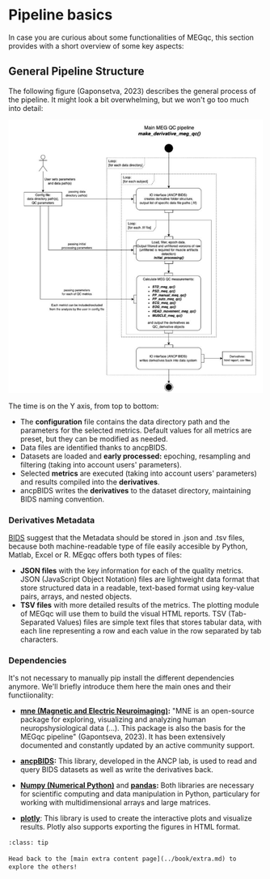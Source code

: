 # Pipeline basics

In case you are curious about some functionalities of MEGqc, this section provides with a short overview of some key aspects:

## General Pipeline Structure

The following figure (Gaponsetva, 2023) describes the general process of the pipeline. It might look  a bit overwhelming, but we won't go too much into detail:

![Pipeline](../static/pipeline.png)

The time is on the Y axis, from top to bottom: 

- The **configuration** file contains the data directory path and the parameters for the selected metrics. Default values for all metrics are preset, but they can be modified as needed.
- Data files are identified thanks to ancpBIDS.
- Datasets are loaded and **early processed:** epoching, resampling and filtering (taking into account users' parameters).
- Selected **metrics** are executed (taking into account users' parameters) and results compiled into the **derivatives**.
- ancpBIDS writes the **derivatives** to the dataset directory, maintaining BIDS naming convention.

### Derivatives Metadata
[BIDS](/bids.md) suggest that the Metadata should be stored in .json and .tsv files, because both machine-readable type of file easily accesible by Python, Matlab, Excel or R. MEgqc offers both types of files:

* **JSON files** with the key information for each of the quality metrics. JSON (JavaScript Object Notation) files are lightweight data format that store structured data in a readable, text-based format using key-value pairs, arrays, and nested objects.
* **TSV files** with more detailed results of the metrics. The plotting module of MEGqc will use them to build the visual HTML reports. TSV (Tab-Separated Values) files are simple text files that stores tabular data, with each line representing a row and each value in the row separated by tab characters.

### Dependencies
It's not necessary to manually pip install the different dependencies anymore.
We'll briefly introduce them here the main ones and their functiionality:

- **[mne (Magnetic and Electric Neuroimaging)](https://mne.tools/stable/index.html):** "MNE is an open-source package for exploring, visualizing and analyzing human neuropshysiological data (...). This package is also the basis for the MEGqc pipeline" (Gapontseva, 2023). It has been extensively documented and constantly updated by an active community support. 

- **[ancpBIDS](https://ancpbids.readthedocs.io/en/latest/userDocCombined.html):** This library, developed in the ANCP lab, is used to read and query BIDS datasets as well as write the derivatives back. 

- **[Numpy (Numerical Python)](https://numpy.org/doc/)** and **[pandas](https://pandas.pydata.org/docs/):** Both libraries are necessary for scientific computing and data manipulation in Python, particulary for working with multidimensional arrays and large matrices. 

- **[plotly](https://plotly.com/python-api-reference/)**: This library is used to create the interactive plots and visualize results. Plotly also supports exporting the figures in HTML format.



```{admonition} Want to check more extra content?
:class: tip

Head back to the [main extra content page](../book/extra.md) to explore the others!

``` 
